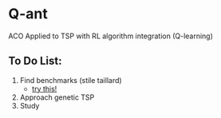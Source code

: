 # Q-ant
ACO Applied to TSP with RL algorithm integration (Q-learning) 


## To Do List:
<ol>
  <li>Find benchmarks (stile taillard)
    <ul>
      <li><a href = "http://www.math.uwaterloo.ca/tsp/world/countries.html#%20DJ"> try this!</a></li>
    </ul></li>
  <li>Approach genetic TSP</li>
  <li>Study</li>
</ol>

